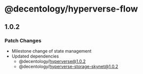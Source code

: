 # @decentology/hyperverse-flow

## 1.0.2
### Patch Changes

- Milestone change of state management
- Updated dependencies
  - @decentology/hyperverse@1.0.2
  - @decentology/hyperverse-storage-skynet@1.0.2
